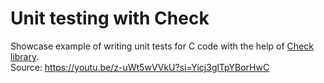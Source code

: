# Unit testing with Check

Showcase example of writing unit tests for C code with the help of [Check library](https://libcheck.github.io/check/web/install.html).  
Source: https://youtu.be/z-uWt5wVVkU?si=Yicj3glTpYBorHwC
